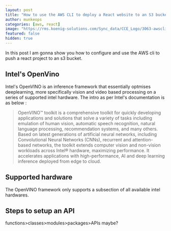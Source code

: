 ```yaml
---
layout: post
title: "How to use the AWS CLI to deploy a React website to an S3 bucket?"
author: munkeops
categories: [aws, react]
image: "https://rms.koenig-solutions.com/Sync_data/CCE_Logo/3063-awscli.jpgL.jpg"
featured: false
hidden: true
---
```




In this post I am gonna show you how to configure and use the AWS cli to push a react project to an s3 bucket. 



## Intel's OpenVino

Intel's OpenVINO is an inference framework that essentially optmises deeplearning, more specifically vision and video based processing on a series of supported intel hardware. The intro as per Intel's documentation is as below :

>OpenVINO™ toolkit is a comprehensive toolkit for quickly developing applications and solutions that solve a variety of tasks including emulation of human vision, automatic speech recognition, natural language processing, recommendation systems, and many others. Based on latest generations of artificial neural networks, including Convolutional Neural Networks (CNNs), recurrent and attention-based networks, the toolkit extends computer vision and non-vision workloads across Intel® hardware, maximizing performance. It accelerates applications with high-performance, AI and deep learning inference deployed from edge to cloud.

## Supported hardware

The OpenVINO framework only supports a subsection of all available intel hardwares.

## Steps to setup an API

functions>classes>modules>packages>APIs maybe?
